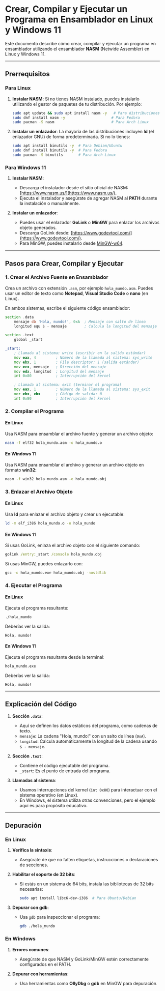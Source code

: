 # Crear, Compilar y Ejecutar un Programa en Ensamblador en Linux y Windows 11

Este documento describe cómo crear, compilar y ejecutar un programa en ensamblador utilizando el ensamblador **NASM** (Netwide Assembler) en Linux y Windows 11.

---

## Prerrequisitos

### Para Linux
1. **Instalar NASM**:
   Si no tienes NASM instalado, puedes instalarlo utilizando el gestor de paquetes de tu distribución. Por ejemplo:

   ```bash
   sudo apt update && sudo apt install nasm -y   # Para distribuciones basadas en Debian/Ubuntu
   sudo dnf install nasm -y                     # Para Fedora
   sudo pacman -S nasm                          # Para Arch Linux
   ```

2. **Instalar un enlazador**:
   La mayoría de las distribuciones incluyen **ld** (el enlazador GNU) de forma predeterminada. Si no lo tienes:

   ```bash
   sudo apt install binutils -y  # Para Debian/Ubuntu
   sudo dnf install binutils -y  # Para Fedora
   sudo pacman -S binutils       # Para Arch Linux
   ```

### Para Windows 11
1. **Instalar NASM**:
   - Descarga el instalador desde el sitio oficial de NASM: [https://www.nasm.us/](https://www.nasm.us/).
   - Ejecuta el instalador y asegúrate de agregar NASM al **PATH** durante la instalación o manualmente.

2. **Instalar un enlazador**:
   - Puedes usar el enlazador **GoLink** o **MinGW** para enlazar los archivos objeto generados.
   - Descarga GoLink desde: [https://www.godevtool.com/](https://www.godevtool.com/).
   - Para MinGW, puedes instalarlo desde [MinGW-w64](https://www.mingw-w64.org/).

---

## Pasos para Crear, Compilar y Ejecutar

### 1. Crear el Archivo Fuente en Ensamblador

Crea un archivo con extensión `.asm`, por ejemplo `hola_mundo.asm`. Puedes usar un editor de texto como **Notepad**, **Visual Studio Code** o **nano** (en Linux).

En ambos sistemas, escribe el siguiente código ensamblador:

```asm
section .data
    mensaje db 'Hola, mundo!', 0xA  ; Mensaje con salto de línea
    longitud equ $ - mensaje        ; Calcula la longitud del mensaje

section .text
    global _start

_start:
    ; Llamada al sistema: write (escribir en la salida estándar)
    mov eax, 4         ; Número de la llamada al sistema: sys_write
    mov ebx, 1         ; File descriptor: 1 (salida estándar)
    mov ecx, mensaje   ; Dirección del mensaje
    mov edx, longitud  ; Longitud del mensaje
    int 0x80           ; Interrupción del kernel

    ; Llamada al sistema: exit (terminar el programa)
    mov eax, 1         ; Número de la llamada al sistema: sys_exit
    xor ebx, ebx       ; Código de salida: 0
    int 0x80           ; Interrupción del kernel
```

### 2. Compilar el Programa

#### En Linux
Usa NASM para ensamblar el archivo fuente y generar un archivo objeto:

```bash
nasm -f elf32 hola_mundo.asm -o hola_mundo.o
```

#### En Windows 11
Usa NASM para ensamblar el archivo y generar un archivo objeto en formato **win32**:

```cmd
nasm -f win32 hola_mundo.asm -o hola_mundo.obj
```

### 3. Enlazar el Archivo Objeto

#### En Linux
Usa **ld** para enlazar el archivo objeto y crear un ejecutable:

```bash
ld -m elf_i386 hola_mundo.o -o hola_mundo
```

#### En Windows 11
Si usas GoLink, enlaza el archivo objeto con el siguiente comando:

```cmd
golink /entry:_start /console hola_mundo.obj
```

Si usas MinGW, puedes enlazarlo con:

```cmd
gcc -o hola_mundo.exe hola_mundo.obj -nostdlib
```

### 4. Ejecutar el Programa

#### En Linux
Ejecuta el programa resultante:

```bash
./hola_mundo
```

Deberías ver la salida:

```
Hola, mundo!
```

#### En Windows 11
Ejecuta el programa resultante desde la terminal:

```cmd
hola_mundo.exe
```

Deberías ver la salida:

```
Hola, mundo!
```

---

## Explicación del Código

1. **Sección `.data`**:
   - Aquí se definen los datos estáticos del programa, como cadenas de texto.
   - `mensaje`: La cadena "Hola, mundo!" con un salto de línea (`0xA`).
   - `longitud`: Calcula automáticamente la longitud de la cadena usando `$ - mensaje`.

2. **Sección `.text`**:
   - Contiene el código ejecutable del programa.
   - `_start`: Es el punto de entrada del programa.

3. **Llamadas al sistema**:
   - Usamos interrupciones del kernel (`int 0x80`) para interactuar con el sistema operativo (en Linux).
   - En Windows, el sistema utiliza otras convenciones, pero el ejemplo aquí es para propósito educativo.

---

## Depuración

### En Linux
1. **Verifica la sintaxis**:
   - Asegúrate de que no falten etiquetas, instrucciones o declaraciones de secciones.

2. **Habilitar el soporte de 32 bits**:
   - Si estás en un sistema de 64 bits, instala las bibliotecas de 32 bits necesarias:

     ```bash
     sudo apt install libc6-dev-i386  # Para Ubuntu/Debian
     ```

3. **Depurar con gdb**:
   - Usa `gdb` para inspeccionar el programa:

     ```bash
     gdb ./hola_mundo
     ```

### En Windows
1. **Errores comunes**:
   - Asegúrate de que NASM y GoLink/MinGW estén correctamente configurados en el PATH.

2. **Depurar con herramientas**:
   - Usa herramientas como **OllyDbg** o **gdb** en MinGW para depuración.

